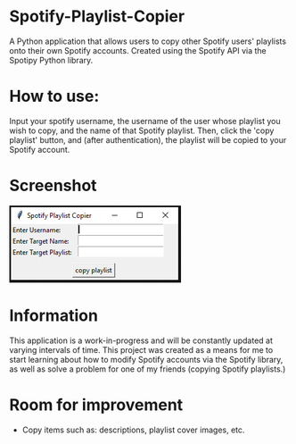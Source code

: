 # Spotify-Playlist-Copier
A Python application that allows users to copy other Spotify users' playlists onto their own Spotify accounts. Created using the Spotify API via the Spotipy Python library.

# How to use:
Input your spotify username, the username of the user whose playlist you wish to copy, and the name of that Spotify playlist. Then, click the 'copy playlist' button, and (after authentication), the playlist will be copied to your Spotify account.

# Screenshot
![](UI-Image.PNG)
# Information
This application is a work-in-progress and will be constantly updated at varying intervals of time. This project was created as a means for me to start learning about how to modify Spotify accounts via the Spotify library, as well as solve a problem for one of my friends (copying Spotify playlists.)

# Room for improvement
- Copy items such as: descriptions, playlist cover images, etc.
